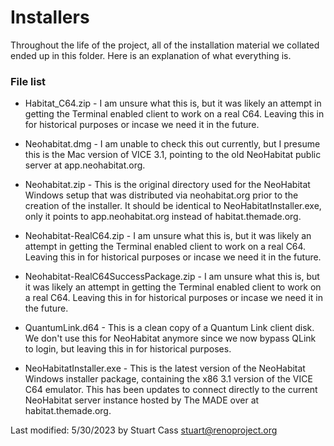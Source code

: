 # Installers
Throughout the life of the project, all of the installation material we collated ended up in this folder. Here is an explanation of what everything is.

### File list

* Habitat_C64.zip - I am unsure what this is, but it was likely an attempt in getting the Terminal enabled client to work on a real C64. Leaving this in for historical purposes or incase we need it in the future.

* Neohabitat.dmg - I am unable to check this out currently, but I presume this is the Mac version of VICE 3.1, pointing to the old NeoHabitat public server at app.neohabitat.org.

* Neohabitat.zip - This is the original directory used for the NeoHabitat Windows setup that was distributed via neohabitat.org prior to the creation of the installer. It should be identical to NeoHabitatInstaller.exe, only it points to app.neohabitat.org instead of habitat.themade.org.

* Neohabitat-RealC64.zip - I am unsure what this is, but it was likely an attempt in getting the Terminal enabled client to work on a real C64. Leaving this in for historical purposes or incase we need it in the future.

* Neohabitat-RealC64SuccessPackage.zip - I am unsure what this is, but it was likely an attempt in getting the Terminal enabled client to work on a real C64. Leaving this in for historical purposes or incase we need it in the future.

* QuantumLink.d64 - This is a clean copy of a Quantum Link client disk. We don't use this for NeoHabitat anymore since we now bypass QLink to login, but leaving this in for historical purposes.

* NeoHabitatInstaller.exe - This is the latest version of the NeoHabitat Windows installer package, containing the x86 3.1 version of the VICE C64 emulator. This has been updates to connect directly to the current NeoHabitat server instance hosted by The MADE over at habitat.themade.org.

Last modified: 5/30/2023
by Stuart Cass stuart@renoproject.org
